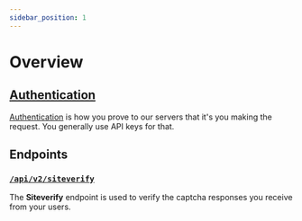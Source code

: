 ```yaml
---
sidebar_position: 1
---
```


# Overview


##  [**Authentication**](./authentication.md)
  [Authentication](./authentication.md) is how you prove to our servers that it's you making the request. You generally use API keys for that.

## Endpoints

### [`/api/v2/siteverify`](./endpoints/siteverify.md)  
  The **Siteverify** endpoint is used to verify the captcha responses you receive from your users.